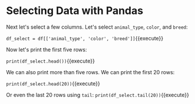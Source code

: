 # Selecting Data with Pandas

Next let's select a few columns. Let's select `animal_type`, `color`, and `breed`:


`df_select = df[['animal_type', 'color', 'breed']]`{{execute}}

Now let's print the first five rows:

`print(df_select.head())`{{execute}}

We can also print more than five rows. We can print the first 20 rows:

`print(df_select.head(20))`{{execute}}

Or even the last 20 rows using `tail`:
`print(df_select.tail(20))`{{execute}}
